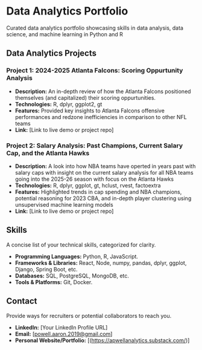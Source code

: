 # Data Analytics Portfolio
Curated data analytics portfolio showcasing skills in data analysis, data science, and machine learning in Python and R

## Data Analytics Projects

### Project 1: 2024-2025 Atlanta Falcons: Scoring Oppurtunity Analysis

*   **Description:** An in-depth review of how the Atlanta Falcons positioned themselves (and capitalized) their scoring oppurtunities.
*   **Technologies:** R, dplyr, ggplot2, gt
*   **Features:** Provided key insights to Atlanta Falcons offensive performances and redzone inefficiencies in comparison to other NFL teams
*   **Link:** [Link to live demo or project repo]

### Project 2: Salary Analysis: Past Champions, Current Salary Cap, and the Atlanta Hawks

*   **Description:** A look into how NBA teams have operted in years past with salary caps with insight on the current salary analysis for all NBA teams going into the 2025-26 season with focus on the Atlanta Hawks
*   **Technologies:** R, dplyr, ggplot, gt, hclust, rvest, factoextra
*   **Features:** Highlighted trends in cap spending and NBA champions, potential reasoning for 2023 CBA, and in-depth player clustering using unsupervised machine learning models
*   **Link:** [Link to live demo or project repo]

## Skills

A concise list of your technical skills, categorized for clarity.

*   **Programming Languages:** Python, R, JavaScript.
*   **Frameworks & Libraries:** React, Node, numpy, pandas, dplyr, ggplot, Django, Spring Boot, etc.
*   **Databases:** SQL, PostgreSQL, MongoDB, etc.
*   **Tools & Platforms:** Git, Docker.

## Contact

Provide ways for recruiters or potential collaborators to reach you.

*   **LinkedIn:** [Your LinkedIn Profile URL]
*   **Email:** [powell.aaron.2019@gmail.com]
*   **Personal Website/Portfolio:** [(https://apwellanalytics.substack.com/)]

